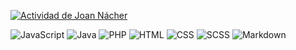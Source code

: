 
[![Actividad de Joan Nácher](https://github-readme-activity-graph.vercel.app/graph?username=joanetn)](https://github.com/joanetn/github-readme-activity-graph)

<!-- <img align="center" src="https://github-readme-stats.vercel.app/api/top-langs/?username=joanetn&layout=donut&theme=dracula"/> -->

<!-- <img align="center" src="https://github-readme-stats.vercel.app/api?username=joanetn&show_icons=true&theme=dracula"/> -->
<img src="https://img.shields.io/badge/-JavaScript-F7DF1E?style=for-the-badge&logo=javascript&logoColor=black" alt="JavaScript" />
<img src="https://img.shields.io/badge/-Java-007396?style=for-the-badge&logo=java&logoColor=white" alt="Java" />
<img src="https://img.shields.io/badge/-PHP-777BB4?style=for-the-badge&logo=php&logoColor=white" alt="PHP" />
<img src="https://img.shields.io/badge/-HTML-E34F26?style=for-the-badge&logo=html5&logoColor=white" alt="HTML" />
<img src="https://img.shields.io/badge/-CSS-1572B6?style=for-the-badge&logo=css3&logoColor=white" alt="CSS" />
<img src="https://img.shields.io/badge/-SCSS-CC6699?style=for-the-badge&logo=sass&logoColor=white" alt="SCSS" />
<img src="https://img.shields.io/badge/-Markdown-000000?style=for-the-badge&logo=markdown&logoColor=white" alt="Markdown" />
